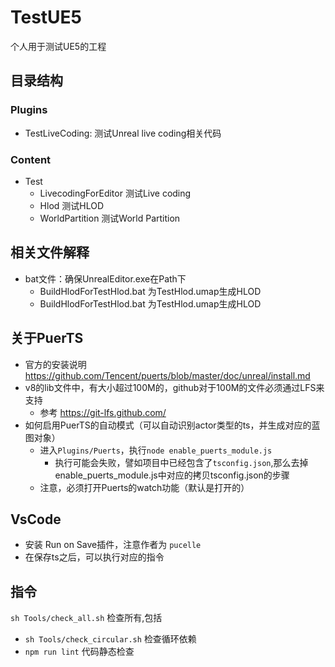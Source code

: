 # TestUE5

个人用于测试UE5的工程

## 目录结构

### Plugins

- TestLiveCoding: 测试Unreal live coding相关代码

### Content

- Test
  - LivecodingForEditor 测试Live coding
  - Hlod 测试HLOD
  - WorldPartition 测试World Partition

## 相关文件解释

- bat文件：确保UnrealEditor.exe在Path下
  - BuildHlodForTestHlod.bat 为TestHlod.umap生成HLOD
  - BuildHlodForTestHlod.bat 为TestHlod.umap生成HLOD

## 关于PuerTS

- 官方的安装说明 <https://github.com/Tencent/puerts/blob/master/doc/unreal/install.md>
- v8的lib文件中，有大小超过100M的，github对于100M的文件必须通过LFS来支持
  - 参考 <https://git-lfs.github.com/>
- 如何启用PuerTS的自动模式（可以自动识别actor类型的ts，并生成对应的蓝图对象）
  - 进入`Plugins/Puerts`，执行`node enable_puerts_module.js`
    - 执行可能会失败，譬如项目中已经包含了`tsconfig.json`,那么去掉enable_puerts_module.js中对应的拷贝tsconfig.json的步骤
  - 注意，必须打开Puerts的watch功能（默认是打开的）

## VsCode

- 安装 Run on Save插件，注意作者为 `pucelle`
- 在保存ts之后，可以执行对应的指令

## 指令

`sh Tools/check_all.sh` 检查所有,包括

- `sh Tools/check_circular.sh` 检查循环依赖
- `npm run lint` 代码静态检查
